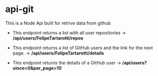 # api-git
This is a Node Api built for retrive data from github

- This endpoint returns a list with all user repositories -> <b>/api/users/FelipeTartarotti/repos</b>
 
- This endpoint returns a list of GitHub users and the link for the next page. -> <b>/api/users/FelipeTartarotti/details</b>
 
- This endpoint returns the details of a GitHub user -> <b>/api/users?since=0&per_page=10</b>
 
    
